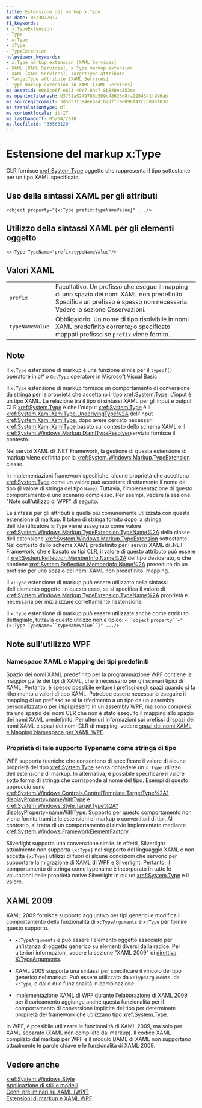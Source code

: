 ```yaml
---
title: Estensione del markup x:Type
ms.date: 03/30/2017
f1_keywords:
- x:TypeExtension
- Type
- x:Type
- xType
- TypeExtension
helpviewer_keywords:
- x:Type markup extension [XAML Services]
- XAML [XAML Services], x:Type markup extension
- XAML [XAML Services], TargetType attribute
- TargetType attribute [XAML Services]
- Type markup extension in XAML [XAML Services]
ms.assetid: e0e0ce6f-e873-49c7-8ad7-8b840eb353ec
ms.openlocfilehash: d3731a5249788b509c48623d8fa2284541f996ab
ms.sourcegitcommit: 3d5d33f384eeba41b2dff79d096f47ccc8d8f03d
ms.translationtype: MT
ms.contentlocale: it-IT
ms.lasthandoff: 05/04/2018
ms.locfileid: "33563120"
---
```

# <a name="xtype-markup-extension"></a>Estensione del markup x:Type
CLR fornisce <xref:System.Type> oggetto che rappresenta il tipo sottostante per un tipo XAML specificato.  
  
## <a name="xaml-attribute-usage"></a>Uso della sintassi XAML per gli attributi  
  
```xaml  
<object property="{x:Type prefix:typeNameValue}" .../>  
```  
  
## <a name="xaml-object-element-usage"></a>Utilizzo della sintassi XAML per gli elementi oggetto  
  
```xaml  
<x:Type TypeName="prefix:typeNameValue"/>  
```  
  
## <a name="xaml-values"></a>Valori XAML  
  
|||  
|-|-|  
|`prefix`|Facoltativo. Un prefisso che esegue il mapping di uno spazio dei nomi XAML non predefinito. Specifica un prefisso è spesso non necessaria. Vedere la sezione Osservazioni.|  
|`typeNameValue`|Obbligatorio. Un nome di tipo risolvibile in nomi XAML predefinito corrente; o specificato mappati prefisso se `prefix` viene fornito.|  
  
## <a name="remarks"></a>Note  
 Il `x:Type` estensione di markup è una funzione simile per il `typeof()` operatore in c# o `GetType` operatore in Microsoft Visual Basic.  
  
 Il `x:Type` estensione di markup fornisce un comportamento di conversione da stringa per le proprietà che accettano il tipo <xref:System.Type>. L'input è un tipo XAML. La relazione tra il tipo di sintassi XAML per gli input e output CLR <xref:System.Type> è che l'output <xref:System.Type> è il <xref:System.Xaml.XamlType.UnderlyingType%2A> dell'input <xref:System.Xaml.XamlType>, dopo avere cercato necessari <xref:System.Xaml.XamlType> basato sul contesto dello schema XAML e il <xref:System.Windows.Markup.IXamlTypeResolver>servizio fornisce il contesto.  
  
 Nei servizi XAML di .NET Framework, la gestione di questa estensione di markup viene definita per la <xref:System.Windows.Markup.TypeExtension> classe.  
  
 In implementazioni framework specifiche, alcune proprietà che accettano <xref:System.Type> come un valore può accettare direttamente il nome del tipo (il valore di stringa del tipo `Name`). Tuttavia, l'implementazione di questo comportamento è uno scenario complesso. Per esempi, vedere la sezione "Note sull'utilizzo di WPF" di seguito.  
  
 La sintassi per gli attributi è quella più comunemente utilizzata con questa estensione di markup. Il token di stringa fornito dopo la stringa dell'identificatore `x:Type` viene assegnato come valore <xref:System.Windows.Markup.TypeExtension.TypeName%2A> della classe dell'estensione <xref:System.Windows.Markup.TypeExtension> sottostante. Nel contesto dello schema XAML predefinito per i servizi XAML di .NET Framework, che è basato su tipi CLR, il valore di questo attributo può essere il <xref:System.Reflection.MemberInfo.Name%2A> del tipo desiderato, o che contiene <xref:System.Reflection.MemberInfo.Name%2A> preceduto da un prefisso per uno spazio dei nomi XAML non predefinito. mapping.  
  
 Il `x:Type` estensione di markup può essere utilizzato nella sintassi dell'elemento oggetto. In questo caso, se si specifica il valore di <xref:System.Windows.Markup.TypeExtension.TypeName%2A> proprietà è necessaria per inizializzare correttamente l'estensione.  
  
 Il `x:Type` estensione di markup può essere utilizzate anche come attributo dettagliato, tuttavia questo utilizzo non è tipico: `<``object` `property``="{x:Type TypeName=``typeNameValue``}" .../>`  
  
## <a name="wpf-usage-notes"></a>Note sull'utilizzo WPF  
  
### <a name="default-xaml-namespace-and-type-mapping"></a>Namespace XAML e Mapping dei tipi predefiniti  
 Spazio dei nomi XAML predefinito per la programmazione WPF contiene la maggior parte dei tipi di XAML, che è necessario per gli scenari tipici di XAML; Pertanto, è spesso possibile evitare i prefissi degli spazi quando si fa riferimento a valori di tipo XAML. Potrebbe essere necessario eseguire il mapping di un prefisso se si fa riferimento a un tipo da un assembly personalizzato o per i tipi presenti in un assembly WPF, ma sono compresi tra uno spazio dei nomi CLR che non è stato eseguito il mapping allo spazio dei nomi XAML predefinito. Per ulteriori informazioni sui prefissi di spazi dei nomi XAML e spazi dei nomi CLR di mapping, vedere [spazi dei nomi XAML e Mapping Namespace per XAML WPF](../../../docs/framework/wpf/advanced/xaml-namespaces-and-namespace-mapping-for-wpf-xaml.md).  
  
### <a name="type-properties-that-support-typename-as-string"></a>Proprietà di tale supporto Typename come stringa di tipo  
 WPF supporta tecniche che consentono di specificare il valore di alcune proprietà del tipo <xref:System.Type> senza richiedere un `x:Type` utilizzo dell'estensione di markup. In alternativa, è possibile specificare il valore sotto forma di stringa che corrisponde al nome del tipo. Esempi di questo approccio sono <xref:System.Windows.Controls.ControlTemplate.TargetType%2A?displayProperty=nameWithType> e <xref:System.Windows.Style.TargetType%2A?displayProperty=nameWithType>. Supporto per questo comportamento non viene fornito tramite le estensioni di markup o convertitori di tipi. Al contrario, si tratta di un comportamento di rinvio implementato mediante <xref:System.Windows.FrameworkElementFactory>.  
  
 Silverlight supporta una convenzione simile. In effetti, Silverlight attualmente non supporta `{x:Type}` nel supporto del linguaggio XAML e non accetta `{x:Type}` utilizzi di fuori di alcune condizioni che servono per supportare la migrazione di XAML di WPF e Silverlight. Pertanto, il comportamento di stringa come typename è incorporato in tutte le valutazioni delle proprietà native Silverlight in cui un <xref:System.Type> è il valore.  
  
## <a name="xaml-2009"></a>XAML 2009  
 XAML 2009 fornisce supporto aggiuntivo per tipi generici e modifica il comportamento della funzionalità di `x:TypeArguments` e `x:Type` per fornire questo supporto.  
  
-   `x:TypeArguments` e può essere l'elemento oggetto associato per un'istanza di oggetto generico su elementi diversi dalla radice. Per ulteriori informazioni, vedere la sezione "XAML 2009" di [direttiva X:TypeArguments](../../../docs/framework/xaml-services/x-typearguments-directive.md).  
  
-   XAML 2009 supporta una sintassi per specificare il vincolo del tipo generico nel markup. Può essere utilizzato da `x:TypeArguments`, da `x:Type`, o dalle due funzionalità in combinazione.  
  
-   Implementazione XAML di WPF durante l'elaborazione di XAML 2009 per il caricamento aggiunge anche questa funzionalità per il comportamento di conversione implicita del tipo per determinate proprietà del framework che utilizzano tipo <xref:System.Type>.  
  
 In WPF, è possibile utilizzare le funzionalità di XAML 2009, ma solo per XAML separato (XAML non compilato dal markup). Il codice XAML compilato dal markup per WPF e il modulo BAML di XAML non supportano attualmente le parole chiave e le funzionalità di XAML 2009.  
  
## <a name="see-also"></a>Vedere anche  
 <xref:System.Windows.Style>  
 [Applicazione di stili e modelli](../../../docs/framework/wpf/controls/styling-and-templating.md)  
 [Cenni preliminari su XAML (WPF)](../../../docs/framework/wpf/advanced/xaml-overview-wpf.md)  
 [Estensioni di markup e XAML WPF](../../../docs/framework/wpf/advanced/markup-extensions-and-wpf-xaml.md)
